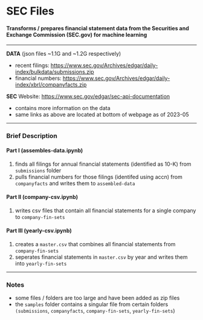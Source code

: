 # SEC Files
#### Transforms / prepares financial statement data from the Securities and Exchange Commission (SEC.gov) for machine learning
---

**DATA** (json files ~1.1G and ~1.2G respectively)
- recent filings: https://www.sec.gov/Archives/edgar/daily-index/bulkdata/submissions.zip      
- financial numbers: https://www.sec.gov/Archives/edgar/daily-index/xbrl/companyfacts.zip      

**SEC** Website: https://www.sec.gov/edgar/sec-api-documentation
- contains more information on the data
- same links as above are located at bottom of webpage as of 2023-05

---
### Brief Description
#### Part I (assembles-data.ipynb)
1. finds all filings for annual financial statements (identified as 10-K) from `submissions` folder
2. pulls financial numbers for those filings (identifed using accn) from `companyfacts` and writes them to `assembled-data` 

#### Part II (company-csv.ipynb)
1. writes csv files that contain all financial statements for a single company to `company-fin-sets`

#### Part III (yearly-csv.ipynb)
1. creates a `master.csv` that combines all financial statements from `company-fin-sets`
2. seperates financial statements in `master.csv` by year and writes them into `yearly-fin-sets`

---
### Notes
- some files / folders are too large and have been added as zip files
- the `samples` folder contains a singular file from certain folders `(submissions`, `companyfacts`, `company-fin-sets`, `yearly-fin-sets`)
